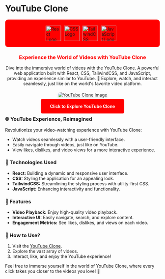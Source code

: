 # YouTube Clone

<div style="display: flex; justify-content: center; align-items: center; background-color: #ff0000; padding: 20px; border-radius: 10px;">
  <img src="https://upload.wikimedia.org/wikipedia/commons/a/a7/React-icon.svg" alt="React Logo" width="50" height="50" style="margin-right: 10px;" />
  <img src="https://upload.wikimedia.org/wikipedia/commons/d/d5/CSS3_logo_and_wordmark.svg" alt="CSS Logo" width="50" height="50" style="margin-right: 10px;" />
  <img src="https://upload.wikimedia.org/wikipedia/commons/d/d5/Tailwind_CSS_Logo.svg" alt="TailwindCSS Logo" width="50" height="50" style="margin-right: 10px;" />
  <img src="https://cdn.worldvectorlogo.com/logos/javascript-1.svg" alt="JavaScript Logo" width="50" height="50" style="margin-right: 10px;" />
</div>

<h3 style="text-align: center; color: #ff0000;">Experience the World of Videos with YouTube Clone</h3>

<p style="text-align: center;">Dive into the immersive world of videos with the YouTube Clone. A powerful web application built with React, CSS, TailwindCSS, and JavaScript, providing an experience similar to YouTube. 🎥 Explore, watch, and interact seamlessly, just like on the world's favorite video platform.</p>

<div style="display: flex; justify-content: center; margin-top: 20px;">
  <img src="https://github.com/PrasannaAmale11/youtube-clone/assets/110029115/a17d40fd-71c2-42d0-9545-131bdcdd26a9" alt="YouTube Clone Image" style="border-radius: 10px; box-shadow: 0px 4px 8px rgba(0, 0, 0, 0.1);" />
</div>

<div style="text-align: center; margin-top: 20px;">
  <a href='https://youtube-clone-react11.netlify.app/' style="background-color: #ff0000; color: #fff; padding: 15px 30px; text-decoration: none; border-radius: 5px; font-weight: bold;">Click to Explore YouTube Clone</a>
</div>

### 🌐 YouTube Experience, Reimagined

Revolutionize your video-watching experience with YouTube Clone:
- Watch videos seamlessly with a user-friendly interface.
- Easily navigate through videos, just like on YouTube.
- View likes, dislikes, and video views for a more interactive experience.

### 🚀 Technologies Used

- **React:** Building a dynamic and responsive user interface.
- **CSS:** Styling the application for an appealing look.
- **TailwindCSS:** Streamlining the styling process with utility-first CSS.
- **JavaScript:** Enhancing interactivity and functionality.

### 🎉 Features

- **Video Playback:** Enjoy high-quality video playback.
- **Interactive UI:** Easily navigate, search, and explore content.
- **Engagement Metrics:** See likes, dislikes, and views on each video.

### 🚀 How to Use?

1. Visit the [YouTube Clone](https://youtube-clone-react11.netlify.app/).
2. Explore the vast array of videos.
3. Interact, like, and enjoy the YouTube experience!

Feel free to immerse yourself in the world of YouTube Clone, where every click takes you closer to the videos you love! 🚀
